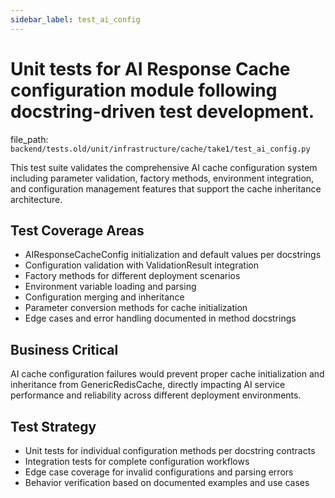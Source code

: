 ```yaml
---
sidebar_label: test_ai_config
---
```


# Unit tests for AI Response Cache configuration module following docstring-driven test development.

  file_path: `backend/tests.old/unit/infrastructure/cache/take1/test_ai_config.py`

This test suite validates the comprehensive AI cache configuration system including
parameter validation, factory methods, environment integration, and configuration
management features that support the cache inheritance architecture.

## Test Coverage Areas

- AIResponseCacheConfig initialization and default values per docstrings
- Configuration validation with ValidationResult integration
- Factory methods for different deployment scenarios
- Environment variable loading and parsing
- Configuration merging and inheritance
- Parameter conversion methods for cache initialization
- Edge cases and error handling documented in method docstrings

## Business Critical

AI cache configuration failures would prevent proper cache initialization and
inheritance from GenericRedisCache, directly impacting AI service performance
and reliability across different deployment environments.

## Test Strategy

- Unit tests for individual configuration methods per docstring contracts
- Integration tests for complete configuration workflows
- Edge case coverage for invalid configurations and parsing errors
- Behavior verification based on documented examples and use cases

